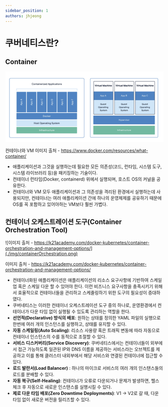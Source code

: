 ```yaml
---
sidebar_position: 1
authors: jhjeong
---
```


# 쿠버네티스란?

## Container

<!-- ![find-problem]() -->

![컨테이너와 VM 이미지](./img/containerAndVm.png)

컨테이너와 VM
이미지 출처 - https://www.docker.com/resources/what-container/

- 애플리케이션과 그것을 실행하는데 필요한 모든 의존성(코드, 런타임, 시스템 도구, 시스템 라이브러리 등)을 패키징하는 기술이다.
- 컨테이너 런타임(Docker, containerd) 위에서 실행되며, 호스트 OS의 커널을 공유한다.
- 컨테이너와 VM 모두 애플리케이션과 그 의존성을 격리된 환경에서 실행하는데 사용되지만, 컨테이너는 여러 애플리케이션 간에 하나의 운영체제를 공유하기 때문에 OS를 꼭 포함하고 있어야하는 VM보다 훨씬 가볍다.

## 컨테이너 오케스트레이션 도구(Container Orchestration Tool)

![이미지 출처 - https://k21academy.com/docker-kubernetes/container-orchestration-and-management-options/](./img/containerOrchestration.png)

이미지 출처 - https://k21academy.com/docker-kubernetes/container-orchestration-and-management-options/

- 컨테이너화된 애플리케이션은 애플리케이션의 리소스 요구사항에 기반하여 스케일업 혹은 스케일 다운 할 수 있어야 한다. 이런 비즈니스 요구사항을 충족시키기 위해서 효율적으로 컨테이너들을 관리하고 스케줄링하기 위한 도구의 필요성이 증대하였다.
- 쿠버네티스는 이러한 컨테이너 오케스트레이션 도구 중의 하나로, 운영환경에서 컨테이너가 다운 타임 없이 실행될 수 있도록 관리하는 역할을 한다.
- **선언적(Declarative) 방식의 배포**: 원하는 상태를 정의한 YAML 파일의 실행으로 한번에 여러 개의 인스턴스를 실행하고, 상태를 유지할 수 있다.
- **자동 스케일링(Auto Scaling)**: 리소스 사용량 혹은 트래픽 변동에 따라 자동으로 컨테이너 인스턴스의 수를 동적으로 조절할 수 있다.
- **서비스 디스커버리(Service Discovery)**: 쿠버네티스에서는 컨테이너들이 외부에서 접근 가능하도록 일관된 IP와 DNS 이름을 제공하는 서비스라는 오브젝트를 제공하고 이를 통해 클러스터 내외부에서 해당 서비스와 연결된 컨테이너에 접근할 수 있다.
- **로드 발란서(Load Balancer)** : 하나의 마이크로 서비스의 여러 개의 인스탠스들의 로드를 분배할 수 있다.
- **자동 복구(Self-Healing)**: 컨테이너가 오류로 다운되거나 문제가 발생하면, 헬스 체크 후 자동으로 새로운 인스탠스를 실행시킬 수 있다.
- **제로 다운 타임 배포(Zero Downtime Deployments)**: V1 → V2로 갈 때, 다운 타임 없이 새로운 버전을 릴리즈할 수 있다.
